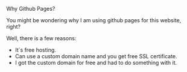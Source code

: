 Why Github Pages?

You might be wondering why I am using github pages for this website, right?

Well, there is a few reasons:

- It´s free hosting.
- Can use a custom domain name and you get free SSL certificate.
- I got the custom domain for free and had to do something with it.